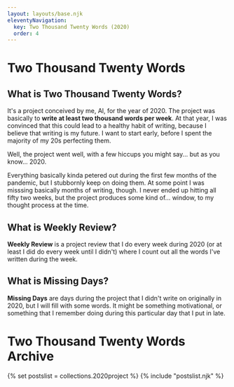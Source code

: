 ```yaml
---
layout: layouts/base.njk
eleventyNavigation:
  key: Two Thousand Twenty Words (2020)
  order: 4
---
```

# Two Thousand Twenty Words

## What is Two Thousand Twenty Words?

It's a project conceived by me, Al, for the year of 2020. The project was basically to **write at least two thousand words per week**. At that year, I was convinced that this could lead to a healthy habit of writing, because I believe that writing is my future. I want to start early, before I spent the majority of my 20s perfecting them.

Well, the project went well, with a few hiccups you might say... but as you know... 2020.

Everything basically kinda petered out during the first few months of the pandemic, but I stubbornly keep on doing them. At some point I was misssing basically months of writing, though. I never ended up hitting all fifty two weeks, but the project produces some kind of... window, to my thought process at the time.

## What is Weekly Review?

**Weekly Review** is a project review that I do every week during 2020 (or at least I did do every week until I didn't) where I count out all the words I've written during the week.

## What is Missing Days?

**Missing Days** are days during the project that I didn't write on originally in 2020, but I will fill with some words. It might be something motivational, or something that I remember doing during this particular day that I put in late.


# Two Thousand Twenty Words Archive

{% set postslist = collections.2020project %}
{% include "postslist.njk" %}